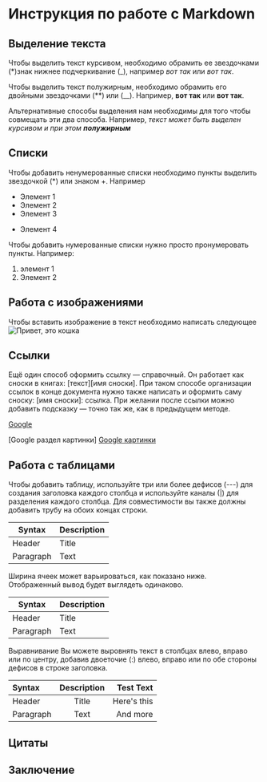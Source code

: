 # Инструкция по работе с Markdown

## Выделение текста

Чтобы выделить текст курсивом, необходимо обрамить ее звездочками (*)знак нижнее подчеркивание (_), например *вот так* или _вот так_.

Чтобы выделить текст полужирным, необходимо обрамить его двойными звездочками (**) или (__). Например, **вот так** или __вот так__.

Альтернативные способы выделения нам необходимы для того чтобы совмещать эти два способа. Например, _текст может быть выделен курсивом и при этом **полужирным**_ 

## Списки

Чтобы добавить ненумерованные списки необходимо пункты выделить звездочкой (*) или знаком +. Например
* Элемент 1
* Элемент 2
* Элемент 3
+ Элемент 4

Чтобы добавить нумерованные списки нужно просто пронумеровать пункты. Например:
1. элемент 1
2. Элемент 2

## Работа с изображениями
Чтобы вставить изображение в текст необходимо написать следующее ![Привет, это кошка](1.jpg)
## Ссылки

Ещё один способ оформить ссылку — справочный. Он работает как сноски в книгах: [текст][имя сноски]. При таком способе организации ссылок в конце документа нужно также написать и оформить саму сноску: [имя сноски]: ссылка. При желании после ссылки можно добавить подсказку — точно так же, как в предыдущем методе.

[Google][1]

[1]:https://google.com

[Google раздел картинки] [Google картинки]

[Google картинки]:https://www.google.com/imghp?hl=ru&ogbl

## Работа с таблицами
Чтобы добавить таблицу, используйте три или более дефисов (---) для создания заголовка каждого столбца и используйте каналы (|) для разделения каждого столбца. Для совместимости вы также должны добавить трубу на обоих концах строки.

| Syntax      | Description |
| ----------- | ----------- |
| Header      | Title       |
| Paragraph   | Text        |

Ширина ячеек может варьироваться, как показано ниже. Отображенный вывод будет выглядеть одинаково.

| Syntax | Description |
| --- | ----------- |
| Header | Title |
| Paragraph | Text |

Выравнивание
Вы можете выровнять текст в столбцах влево, вправо или по центру, добавив двоеточие (:) влево, вправо или по обе стороны дефисов в строке заголовка.

| Syntax      | Description | Test Text     |
| :---        |    :----:   |          ---: |
| Header      | Title       | Here's this   |
| Paragraph   | Text        | And more      |

## Цитаты

## Заключение